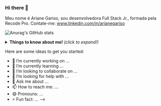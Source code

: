 ### Hi there 👋

Meu nome é Ariane Gariso, sou desenvolvedora Full Stack Jr., formada pela Recode Pro. 
Contate-me: www.linkedin.com/in/arianegariso

![Anurag's GitHub stats](https://github-readme-stats.vercel.app/api?username=anuraghazra&show_icons=true&theme=radical)

<details>
  <summary> <b> Things to know about me! </b> <i>(click to expand!)</i> </summary>
  
 <br>
  testando
  
</details>

Here are some ideas to get you started:

- 🔭 I’m currently working on ...
- 🌱 I’m currently learning ...
- 👯 I’m looking to collaborate on ...
- 🤔 I’m looking for help with ...
- 💬 Ask me about ...
- 📫 How to reach me: ...
- 😄 Pronouns: ...
- ⚡ Fun fact: ...
-->
